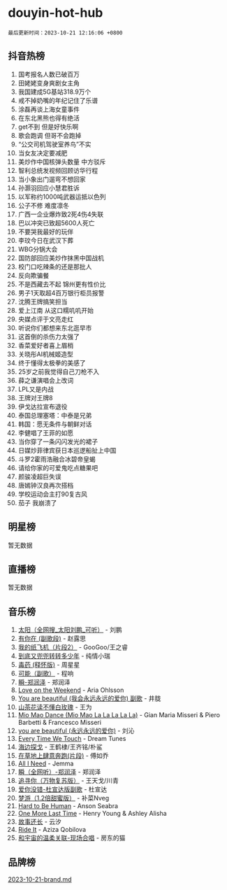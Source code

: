 # douyin-hot-hub

`最后更新时间：2023-10-21 12:16:06 +0800`

## 抖音热榜

1. 国考报名人数已破百万
1. 田姥姥变身爽剧女主角
1. 我国建成5G基站318.9万个
1. 戒不掉奶嘴的年纪记住了乐谱
1. 涂磊再谈上海女童事件
1. 在东北黑熊也得有绝活
1. get不到 但是好快乐啊
1. 歌会跑调 但哥不会跑掉
1. “公交司机驾驶室养鸟”不实
1. 当女友决定要减肥
1. 美炒作中国核弹头数量 中方驳斥
1. 智利总统发视频回顾访华行程
1. 当小象出门遛弯不想回家
1. 孙灏羽回应小慧君胜诉
1. 以军称约1000吨武器运抵以色列
1. 公子不修 难度凛冬
1. 广西一企业爆炸致2死4伤4失联
1. 巴以冲突已致超5600人死亡
1. 不要哭我最好的玩伴
1. 李玟今日在武汉下葬
1. WBG分锅大会
1. 国防部回应美炒作抹黑中国战机
1. 校门口吃辣条的还是那批人
1. 反向欺骗餐
1. 不是西藏去不起 锦州更有性价比
1. 男子1天取超4百万银行柜员报警
1. 沈腾王牌搞笑担当
1. 爱上江南 从这口糯叽叽开始
1. 央媒点评于文亮走红
1. 听说你们都想来东北逛早市
1. 这首倒的杀伤力太强了
1. 香菜爱好者喜上眉梢
1. 关晓彤AI机械姬造型
1. 终于懂得太极拳的美感了
1. 25岁之前我觉得自己刀枪不入
1. 薛之谦演唱会上改词
1. LPL又是内战
1. 王牌对王牌8
1. 伊戈达拉宣布退役
1. 泰国总理塞塔：中泰是兄弟
1. 韩国：愿无条件与朝鲜对话
1. 李健唱了王菲的如愿
1. 当你穿了一条闪闪发光的裙子
1. 日媒炒菲律宾获日本巡逻船扯上中国
1. 斗罗2霍雨浩融合冰碧帝皇蝎
1. 请给你家的可爱鬼吃点糖果吧
1. 颜骏凌超巨失误
1. 唐嫣钟汉良再次搭档
1. 学校运动会主打90复古风
1. 茄子 我崩溃了

## 明星榜

暂无数据

## 直播榜

暂无数据

## 音乐榜

1. [太阳（全网搜_太阳刘鹏_可听）](https://sf6-cdn-tos.douyinstatic.com/obj/tos-cn-ve-2774/ogWbyIQnlBFImVbeDocRdCIYtBHlbJXgfZMvgz) - 刘鹏
1. [有你在 (副歌段)](https://sf3-cdn-tos.douyinstatic.com/obj/tos-cn-ve-2774/o8zImmNsI8B0yfAW5FKAB1oBhkMAlIrwsZEi1V) - 赵露思
1. [我的纸飞机（片段2）](https://sf3-cdn-tos.douyinstatic.com/obj/tos-cn-ve-2774/oM2ZrKcg2CD5AeRB2gkeXOFB1IxAGJdZPazYHf) - GooGoo/王之睿
1. [到底又兜兜转转多少年](https://sf3-cdn-tos.douyinstatic.com/obj/tos-cn-ve-2774/os1AQ0obZlDYZQByBsnEHx8h9OoIgCJgXeOfwt) - 纯情小瑞
1. [毒药 (释怀版)](https://sf6-cdn-tos.douyinstatic.com/obj/tos-cn-ve-2774/oYILMEAzspdZBIzy4frJNB8ZHPHWAhiwowd4Ad) - 周星星
1. [可能（副歌）](https://sf6-cdn-tos.douyinstatic.com/obj/tos-cn-ve-2774/cde1731888894259b333569393c2fb51) - 程响
1. [瞬-郑润泽](https://sf6-cdn-tos.douyinstatic.com/obj/tos-cn-ve-2774/oYXHIohzvbNAzBhHgyksWpRM4bfkDsBdBDAynw) - 郑润泽
1. [Love on the Weekend](https://sf3-cdn-tos.douyinstatic.com/obj/tos-cn-ve-2774/o4tVQen5ZtBZEMlD1CDIepBC2OigkU1KQkb1vd) - Aria Ohlsson
1. [You are beautiful (我会永远永远的爱你) 副歌](https://sf6-cdn-tos.douyinstatic.com/obj/tos-cn-ve-2774/o4NlnjbBAIAhg5wOCWzJoyMzkIqGxYsR7f3W4Q) - 井胧
1. [山茶花读不懂白玫瑰](https://sf6-cdn-tos.douyinstatic.com/obj/tos-cn-ve-2774/osfn8B7DktrRHEPJgPCfDbw7QDQEkwC16BxZg9) - 王为
1. [Mio Mao Dance (Mio Mao La La La La La)](https://sf3-cdn-tos.douyinstatic.com/obj/tos-cn-ve-2774/owhJZ1sWIABNvU3gOxlwztm0oAfMK58zHXT8GM) - Gian Maria Misseri & Piero Barbetti & Francesco Misseri
1. [you are beautiful (永远永远的爱你)](https://sf6-cdn-tos.douyinstatic.com/obj/tos-cn-ve-2774/7f5e088a940e42b487e76fd10d0ffcfd) - 刘沁
1. [Every Time We Touch](https://sf6-cdn-tos.douyinstatic.com/obj/tos-cn-ve-2774/ogN6lUKQeBBfEVhIOMikG1CcJjugxk1tztZyhP) - Dream Tunes
1. [海边探戈](https://sf3-cdn-tos.douyinstatic.com/obj/tos-cn-ve-2774/os9gE0VQCGqt6VQkZDyBBYvfSDY0QFe3vVmubn) - 王鹤棣/王齐铭/朴鲨
1. [在草地上肆意奔跑(片段)](https://sf6-cdn-tos.douyinstatic.com/obj/tos-cn-ve-2774/8831d494742f45dabdfa8adb8b817259) - 傅如乔
1. [All I Need](https://sf6-cdn-tos.douyinstatic.com/obj/tos-cn-ve-2774/e8b55ca1d1fa4f90a60c22b8ece170ac) - Jemma
1. [瞬（全网听）-郑润泽](https://sf6-cdn-tos.douyinstatic.com/obj/tos-cn-ve-2774/o4Vb9eJZClCZTnRQYy0BRSeHGrDtrkrQgIBvQt) - 郑润泽
1. [追寻你（万物复苏版）](https://sf6-cdn-tos.douyinstatic.com/obj/tos-cn-ve-2774/oYeAZJsbjIDit9APmBg8u6uDUQnHmoCf3gbo74) - 王天戈/川青
1. [爱你没错-杜宣达版副歌](https://sf6-cdn-tos.douyinstatic.com/obj/tos-cn-ve-2774/oUm8ctBZQfZQ4jUNWbseSYV0lZDsWn6LCODgCB) - 杜宣达
1. [梦游（1.2倍甜蜜版）](https://sf6-cdn-tos.douyinstatic.com/obj/tos-cn-ve-2774/o4gyAUm8hwufoEABmwVIiQtHsFuGzAEEWtNMzo) - 补菜Nveg
1. [Hard to Be Human](https://sf3-cdn-tos.douyinstatic.com/obj/tos-cn-ve-2774/oQItaej4rB1rBfnJUbKPlQOgDWvSUWRy814CZl) - Anson Seabra
1. [One More Last Time](https://sf6-cdn-tos.douyinstatic.com/obj/tos-cn-ve-2774/oAzTlo0LUAdCAIhjktsKWcLAEUKmZwGcOoB1fy) - Henry Young & Ashley Alisha
1. [故事还长](https://sf6-cdn-tos.douyinstatic.com/obj/tos-cn-ve-2774/30a26758c8594f0ab81ac675c33ee2c5) - 云汐
1. [Ride It](https://sf6-cdn-tos.douyinstatic.com/obj/tos-cn-ve-2774/oMZDIYec6eQynQyWBQnCM11DZzkgnBPtBpD4bi) - Aziza Qobilova
1. [和宇宙的温柔关联-现场合唱](https://sf6-cdn-tos.douyinstatic.com/obj/tos-cn-ve-2774/o0hONGDYQBgk0e5bqDeQOonVmncA6tC2nBwZLT) - 房东的猫

## 品牌榜

[2023-10-21-brand.md](2023-10-21-brand.md)
